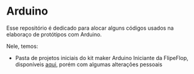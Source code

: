 # Arduino
Esse repositório é dedicado para alocar alguns códigos usados na elaboraço de protótipos com Arduino. 

Nele, temos:

* Pasta de projetos iniciais do kit maker Arduino Iniciante da FlipeFlop, disponíveis [aqui](https://www.filipeflop.com/universidade/kit-maker-arduino/introducao/), porém com algumas alterações pessoais
